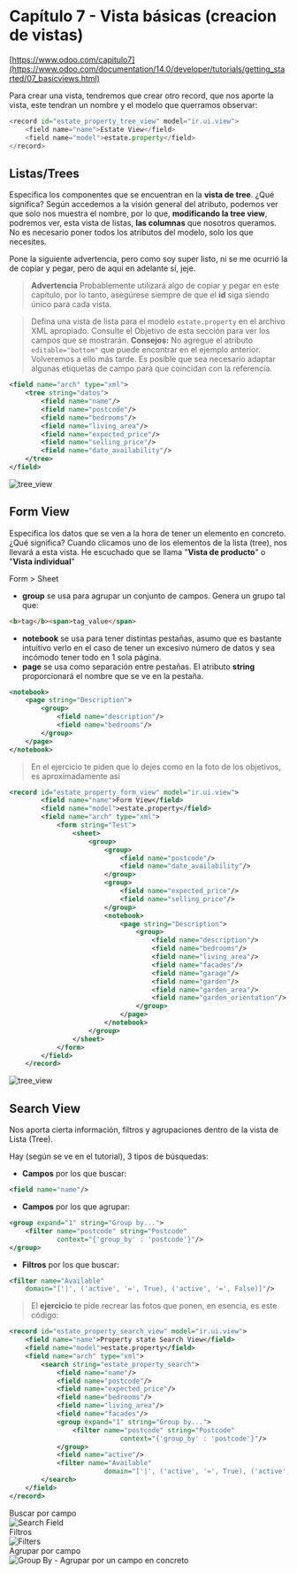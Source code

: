 # Capítulo 7 - Vista básicas (creacion de vistas)

[https://www.odoo.com/capitulo7](https://www.odoo.com/documentation/14.0/developer/tutorials/getting_started/07_basicviews.html)

Para crear una vista, tendremos que crear otro record, que nos aporte la vista, este tendran un nombre y el modelo que querramos observar:

```python
<record id="estate_property_tree_view" model="ir.ui.view">
    <field name="name">Estate View</field>
    <field name="model">estate.property</field>
</record>
```

## Listas/Trees

Especifica los componentes que se encuentran en la **vista de tree**.
¿Qué significa? Según accedemos a la visión general del atributo, podemos ver que solo nos muestra el nombre, por lo que, **modificando la tree view**, podremos ver, esta vista de listas, **las columnas** que nosotros queramos. No es necesario poner todos los atributos del modelo, solo los que necesites.

Pone la siguiente advertencia, pero como soy super listo, ni se me ocurrió la de copiar y pegar, pero de aqui en adelante sí, jeje.

> **Advertencia**
> Probablemente utilizará algo de copiar y pegar en este capítulo, por lo tanto, asegúrese siempre de que el **id** siga siendo único para cada vista.

> Defina una vista de lista para el modelo `estate.property` en el archivo XML apropiado. Consulte el Objetivo de esta sección para ver los campos que se mostrarán.
> **Consejos:**
> No agregue el atributo `editable="bottom"` que puede encontrar en el ejemplo anterior. Volveremos a ello más tarde.
> Es posible que sea necesario adaptar algunas etiquetas de campo para que coincidan con la referencia.

```xml
<field name="arch" type="xml">
    <tree string="datos">
        <field name="name"/>
        <field name="postcode"/>
        <field name="bedrooms"/>
        <field name="living_area"/>
        <field name="expected_price"/>
        <field name="selling_price"/>
        <field name="date_availability"/>
    </tree>
</field>
```

![tree_view](../../assets/odoo/odoo_img/tree_view.png)

## Form View

Especifica los datos que se ven a la hora de tener un elemento en concreto.  
¿Qué significa? Cuando clicamos uno de los elementos de la lista (tree), nos llevará a esta vista. He escuchado que se llama "**Vista de producto**" o "**Vista individual**"

Form > Sheet

- **group** se usa para agrupar un conjunto de campos. Genera un grupo tal que:

```html
<b>tag</b><span>tag_value</span>
```

- **notebook** se usa para tener distintas pestañas, asumo que es bastante intuitivo verlo en el caso de tener un excesivo número de datos y sea incómodo tener todo en 1 sola página.
- **page** se usa como separación entre pestañas. El atributo **string** proporcionará el nombre que se ve en la pestaña.

```xml
<notebook>
    <page string="Description">
        <group>
            <field name="description"/>
            <field name="bedrooms"/>
        </group>
    </page>
</notebook>
```

> En el ejercicio te piden que lo dejes como en la foto de los objetivos, es aproximadamente asi

```xml
<record id="estate_property_form_view" model="ir.ui.view">
        <field name="name">Form View</field>
        <field name="model">estate.property</field>
        <field name="arch" type="xml">
            <form string="Test">
                <sheet>
                    <group>
                        <group>
                            <field name="postcode"/>
                            <field name="date_availability"/>
                        </group>
                        <group>
                            <field name="expected_price"/>
                            <field name="selling_price"/>
                        </group>
                        <notebook>
                            <page string="Description">
                                <group>
                                    <field name="description"/>
                                    <field name="bedrooms"/>
                                    <field name="living_area"/>
                                    <field name="facades"/>
                                    <field name="garage"/>
                                    <field name="garden"/>
                                    <field name="garden_area"/>
                                    <field name="garden_orientation"/>
                                </group>
                            </page>
                        </notebook>
                    </group>
                </sheet>
            </form>
        </field>
    </record>
```

![tree_view](../../assets/odoo/odoo_img/form_view.png)

## Search View

Nos aporta cierta información, filtros y agrupaciones dentro de la vista de Lista (Tree).

Hay (según se ve en el tutorial), 3 tipos de búsquedas:

- **Campos** por los que buscar:

```xml
<field name="name"/>
```

- **Campos** por los que agrupar:

```xml
<group expand="1" string="Group by...">
    <filter name="postcode" string="Postcode"
            context="{'group_by' : 'postcode'}"/>
</group>
```

- **Filtros** por los que buscar:

```xml
<filter name="Available"
    domain="['|', ('active', '=', True), ('active', '=', False)]"/>
```

> El **ejercicio** te pide recrear las fotos que ponen, en esencia, es este código:

```xml
<record id="estate_property_search_view" model="ir.ui.view">
    <field name="name">Property state Search View</field>
    <field name="model">estate.property</field>
    <field name="arch" type="xml">
        <search string="estate_property_search">
            <field name="name"/>
            <field name="postcode"/>
            <field name="expected_price"/>
            <field name="bedrooms"/>
            <field name="living_area"/>
            <field name="facades"/>
            <group expand="1" string="Group by...">
                <filter name="postcode" string="Postcode"
                            context="{'group_by' : 'postcode'}"/>
            </group>
            <field name="active"/>
            <filter name="Available"
                        domain="['|', ('active', '=', True), ('active', '=', False)]"/>
        </search>
    </field>
</record>
```


Buscar por campo  
![Search Field](../../assets/odoo/odoo_img/search/fields.png)  
Filtros  
![Filters](../../assets/odoo/odoo_img/search/filter.png)  
Agrupar por campo  
![Group By - Agrupar por un campo en concreto](../../assets/odoo/odoo_img/search/group.png)  
